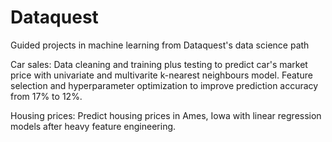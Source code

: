 # Dataquest
Guided projects in machine learning from Dataquest's data science path

Car sales: 
Data cleaning and training plus testing to predict car's market price with univariate and multivarite k-nearest neighbours model. Feature selection and hyperparameter optimization to improve prediction accuracy from 17% to 12%.

Housing prices: 
Predict housing prices in Ames, Iowa with linear regression models after heavy feature engineering.
